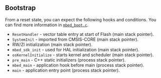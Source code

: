 ## Bootstrap

From a reset state, you can expect the following hooks and conditions. You can find more information in [`mbed_boot.c`](https://github.com/ARMmbed/mbed-os/blob/7b428916f5b35da28a1b18e2c149c1115bb89d92/rtos/TARGET_CORTEX/mbed_boot.c).

- `ResetHandler` - vector table entry at start of Flash (main stack pointer).
- `SystemInit` - imported from CMSIS-CORE (main stack pointer).
- RW/ZI initialization (main stack pointer).
- `mbed_sdk_init` - used for HAL initialization (main stack pointer).
- `osKernelInitialize` - starts kernel and scheduler (main stack pointer).
- `pre_main` - C++ static initializers (process stack pointer).
- `mbed_main` - application hook before main (process stack pointer).
- `main` - application entry point (process stack pointer).
